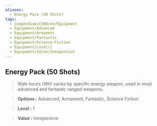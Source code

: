 ```yaml
---
aliases:
  - Energy Pack (50 Shots)
tags:
  - Compendium/CSRD/en/Equipment
  - Equipment/Advanced
  - Equipment/Armament
  - Equipment/Fantastic
  - Equipment/Science-Fiction
  - Equipment/Level/1
  - Equipment/Value/Inexpensive
---
```

    
      
## Energy Pack (50 Shots)      
      
>Watt-hours (Wh) varies by specific energy weapon, used in most advanced and fantastic ranged weapons.      
> **Options :** Advanced, Armament, Fantastic, Science Fiction      
> **Level :** 1      
> **Value :** Inexpensive